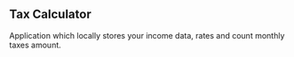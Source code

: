 ## Tax Calculator ##

Application which locally stores your income data, rates and count monthly taxes amount.
